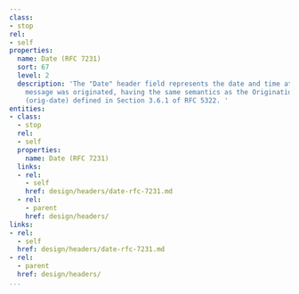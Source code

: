 ```yaml
---
class:
- stop
rel:
- self
properties:
  name: Date (RFC 7231)
  sort: 67
  level: 2
  description: 'The "Date" header field represents the date and time at which the
    message was originated, having the same semantics as the Origination Date Field
    (orig-date) defined in Section 3.6.1 of RFC 5322. '
entities:
- class:
  - stop
  rel:
  - self
  properties:
    name: Date (RFC 7231)
  links:
  - rel:
    - self
    href: design/headers/date-rfc-7231.md
  - rel:
    - parent
    href: design/headers/
links:
- rel:
  - self
  href: design/headers/date-rfc-7231.md
- rel:
  - parent
  href: design/headers/
...
```

